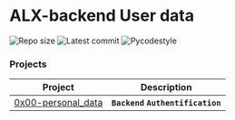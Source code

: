 # ALX-backend User data


![Repo size](https://img.shields.io/github/repo-size/gbabohernest/alx-backend-user-data)
![Latest commit](https://img.shields.io/github/last-commit/gbabohernest/alx-backend-user-data/master?style=round-square)
![Pycodestyle](https://img.shields.io/badge/Pycodestyle-style%20guide-purple?style=round-square)


### Projects

| Project                                    | Description                          |
|--------------------------------------------|--------------------------------------|
| [0x00-personal_data](./0x00-personal_data) | **`Backend`** **`Authentification`** |
